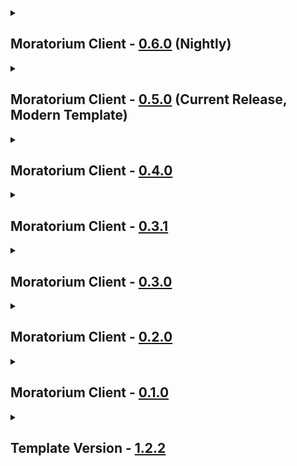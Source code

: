 <details close>
<summary><h2>
  Moratorium Client - <a href="https://thunderstore.io/c/lethal-company/p/Apollou/Moratorium_Client/versions">0.6.0</a> (Nightly)
</h2></summary><br>

- Additions
  - Mods
    - none
  - Resourcepacks / Shaderpacks
    - none
- Updates
  - Modpack
    - none
  - Mods
    - AdditionalNetworking - [2.2.2](https://thunderstore.io/c/lethal-company/p/mattymatty/AdditionalNetworking/v/2.2.2) -> [2.3.1](https://thunderstore.io/c/lethal-company/p/mattymatty/AdditionalNetworking/v/2.3.1)
    - Chameleon - [2.1.2](https://thunderstore.io/c/lethal-company/p/ButteryStancakes/Chameleon/v/2.1.2) -> [2.2.0](https://thunderstore.io/c/lethal-company/p/ButteryStancakes/Chameleon/v/2.2.0)
    - CruiserImproved - [1.5.0](https://thunderstore.io/c/lethal-company/p/DiggC/CruiserImproved/v/1.5.0) -> [1.5.1](https://thunderstore.io/c/lethal-company/p/DiggC/CruiserImproved/v/1.5.1)
    - EnemySoundFixes - [1.8.0](https://thunderstore.io/c/lethal-company/p/ButteryStancakes/EnemySoundFixes/v/1.8.0) -> [1.8.1](https://thunderstore.io/c/lethal-company/p/ButteryStancakes/EnemySoundFixes/v/1.8.1)
    - EntranceTeleportOptimizations - [0.0.3](https://thunderstore.io/c/lethal-company/p/mattymatty/EntranceTeleportOptimizations/v/0.0.3) -> [0.0.5](https://thunderstore.io/c/lethal-company/p/mattymatty/EntranceTeleportOptimizations/v/0.0.5)
    - GoodItemScan - [1.13.0](https://thunderstore.io/c/lethal-company/p/TestAccount666/GoodItemScan/v/1.13.0) -> [1.14.0](https://thunderstore.io/c/lethal-company/p/TestAccount666/GoodItemScan/v/1.14.0)
    - LobbyImprovements - [1.0.9](https://thunderstore.io/c/lethal-company/p/Dev1A3/LobbyImprovements/v/1.0.9) -> [1.1.1](https://thunderstore.io/c/lethal-company/p/Dev1A3/LobbyImprovements/v/1.1.1)
    - LethalPerformance - [1.1.6](https://thunderstore.io/c/lethal-company/p/DiFFoZ/LethalPerformance/v/1.1.6) -> [1.1.7](https://thunderstore.io/c/lethal-company/p/DiFFoZ/LethalPerformance/v/1.1.7)
    - LobbyControl - [2.5.8](https://thunderstore.io/c/lethal-company/p/mattymatty/LobbyControl/v/2.5.8) -> [2.5.9](https://thunderstore.io/c/lethal-company/p/mattymatty/LobbyControl/v/2.5.9)
    - MaskFixes - [1.4.0](https://thunderstore.io/c/lethal-company/p/ButteryStancakes/MaskFixes/v/1.4.0) -> [1.4.1](https://thunderstore.io/c/lethal-company/p/ButteryStancakes/MaskFixes/v/1.4.1)
    - No Console Spam - [1.7.0](https://thunderstore.io/c/lethal-company/p/4902/No_Console_Spam/v/1.7.0) -> [1.8.0](https://thunderstore.io/c/lethal-company/p/4902/No_Console_Spam/v/1.8.0)
    - SpiderPositionFix - [1.5.1](https://thunderstore.io/c/lethal-company/p/Fandovec03/SpiderPositionFix/v/1.5.1) -> [1.5.2](https://thunderstore.io/c/lethal-company/p/Fandovec03/SpiderPositionFix/v/1.5.2)
    - ReXuvination - [1.0.2](https://thunderstore.io/c/lethal-company/p/XuXiaolan/ReXuvination/v/1.0.2) -> [1.1.0](https://thunderstore.io/c/lethal-company/p/XuXiaolan/ReXuvination/v/1.1.0)
  - Configs
    - [Chameleon](https://thunderstore.io/c/lethal-company/p/ButteryStancakes/Chameleon) (Update)
    - [CruiserImproved](https://thunderstore.io/c/lethal-company/p/DiggC/CruiserImproved) (Update)
    - [MaskFixes](https://thunderstore.io/c/lethal-company/p/ButteryStancakes/MaskFixes) (Update)
  - Resourcepacks / Shaderpacks
    - none
- Fixes
  - none
- Reverts / Removals
  - Reverts
    - none
  - Removals
    - [Orbits](https://thunderstore.io/c/lethal-company/p/fiufki/Orbits) (Disabled)
</details>

<details close>
<summary><h2>
  Moratorium Client - <a href="https://thunderstore.io/c/lethal-company/p/Apollou/Moratorium_Client/versions">0.5.0</a> (Current Release, Modern Template)
</h2></summary><br>

- Additions
  - Mods
    - Celestial Tint - [1.5.2](https://thunderstore.io/c/lethal-company/p/sfDesat/Celestial_Tint/v/1.5.2)
  - Resourcepacks / Shaderpacks
    - none
- Updates
  - Modpack
    - none
  - Mods
    - No Console Spam - [1.6.0](https://thunderstore.io/c/lethal-company/p/4902/No_Console_Spam/v/1.6.0) -> [1.7.0](https://thunderstore.io/c/lethal-company/p/4902/No_Console_Spam/v/1.7.0)
    - ReXuvination - [0.3.0](https://thunderstore.io/c/lethal-company/p/XuXiaolan/ReXuvination/v/0.3.0) -> [0.4.0](https://thunderstore.io/c/lethal-company/p/XuXiaolan/ReXuvination/v/0.4.0)
  - Configs
    - [Chameleon](https://thunderstore.io/c/lethal-company/p/ButteryStancakes/Chameleon/) (Planet preview)
    - [GeneralImprovements](https://thunderstore.io/c/lethal-company/p/ShaosilGaming/GeneralImprovements/) (Scroll Delay, Monitors)
    - [MaskFixes](https://thunderstore.io/c/lethal-company/p/ButteryStancakes/MaskFixes/) (Random Suit)
    - [QuotaCount](https://thunderstore.io/c/lethal-company/p/frare/QuotaCount/) (Monitor)
  - Resourcepacks / Shaderpacks
    - none
- Fixes
  - none
- Reverts / Removals
  - Reverts
    - none
  - Removals
    - [SuitFix](https://thunderstore.io/c/lethal-company/p/Ashk3000/SuitFix)
</details>

<details close>
<summary><h2>
  Moratorium Client - <a href="https://thunderstore.io/c/lethal-company/p/Apollou/Moratorium_Client/versions">0.4.0</a>
</h2></summary><br>

 Additions
  - Mods
    - none
  - Resourcepacks / Shaderpacks
    - none
- Updates
  - Modpack
    - none
  - Mods
    - QuotaCount - [1.1.5](https://thunderstore.io/c/lethal-company/p/frare/QuotaCount/v/1.1.5)
  - Configs
    - [QuotaCount](https://thunderstore.io/c/lethal-company/p/frare/QuotaCount)
  - Resourcepacks / Shaderpacks
    - none
- Fixes
  - None
- Reverts / Removals
  - Reverts
    - none
  - Removals
    - none
</details>

<details close>
<summary><h2>
  Moratorium Client - <a href="https://thunderstore.io/c/lethal-company/p/Apollou/Moratorium_Client/versions">0.3.1</a>
</h2></summary><br>

- Additions
  - Mods
    - none
  - Resourcepacks / Shaderpacks
    - none
- Updates
  - Modpack
    - none
  - Mods
    - none
  - Configs
    - none
  - Resourcepacks / Shaderpacks
    - none
- Fixes
  - Changelog Fix
- Reverts / Removals
  - Reverts
    - none
  - Removals
    - none
</details>

<details close>
<summary><h2>
  Moratorium Client - <a href="https://thunderstore.io/c/lethal-company/p/Apollou/Moratorium_Client/versions">0.3.0</a>
</h2></summary><br>

- Additions
  - Mods
    - BarberMaterialTweaks - [1.1.1](https://thunderstore.io/c/lethal-company/p/dopadream/BarberMaterialTweaks/v/1.1.1)
    - BetterEXP - [2.6.2](https://thunderstore.io/c/lethal-company/p/Swaggies/BetterEXP/v/2.6.2)
    - DynamicJesterCrank - [1.0.2](https://thunderstore.io/c/lethal-company/p/Piggy/DynamicJesterCrank/v/1.0.2)
    - EnhancedTweaks - [1.0.4](https://thunderstore.io/c/lethal-company/p/lukeprime/EnhancedTweaks/v/1.0.4)
    - GoodItemScan - [1.13.0](https://thunderstore.io/c/lethal-company/p/TestAccount666/GoodItemScan/v/1.13.0)
    - JesterStompShake - [1.0.11](https://thunderstore.io/c/lethal-company/p/Piggy/JesterStompShake/v/1.0.11)
    - MaskFixes - [1.3.1](https://thunderstore.io/c/lethal-company/p/ButteryStancakes/MaskFixes/v/1.3.1)
    - Piggys Reanimation - [1.0.0](https://thunderstore.io/c/lethal-company/p/Piggy/Piggys_Reanimation/v/1.0.0)
    - RevisitStingers - [1.3.0](https://thunderstore.io/c/lethal-company/p/ButteryStancakes/RevisitStingers/v/1.3.0)
    - TalkingHeads - [1.0.0](https://thunderstore.io/c/lethal-company/p/BomBom/TalkingHeads/v/1.0.0)
  - Resourcepacks / Shaderpacks
    - none
- Updates
  - Modpack
    - none
  - Mods
    - LethalPerformance - [1.1.3](https://thunderstore.io/c/lethal-company/p/DiFFoZ/LethalPerformance/v/1.1.3) -> [1.1.5](https://thunderstore.io/c/lethal-company/p/DiFFoZ/LethalPerformance/v/1.1.5/)
    - MeleeFixes - [1.4.0](https://thunderstore.io/c/lethal-company/p/ButteryStancakes/MeleeFixes/v/1.4.0) -> [1.4.1](https://thunderstore.io/c/lethal-company/p/ButteryStancakes/MeleeFixes/v/1.4.1)
    - ReXuvination - [0.1.1](https://thunderstore.io/c/lethal-company/p/XuXiaolan/ReXuvination/v/0.1.1) -> [0.3.0](https://thunderstore.io/c/lethal-company/p/XuXiaolan/ReXuvination/v/0.3.0)
    - WeedKillerFixes - [1.1.1](https://thunderstore.io/c/lethal-company/p/ButteryStancakes/WeedKillerFixes/v/1.1.1) -> [1.1.2](https://thunderstore.io/c/lethal-company/p/ButteryStancakes/WeedKillerFixes/v/1.1.2)
  - Configs
    - [CruiserImproved](https://thunderstore.io/c/lethal-company/p/DiggC/CruiserImproved) (Seat boost 0.1)
    - [EnhancedTweaks](https://thunderstore.io/c/lethal-company/p/lukeprime/EnhancedTweaks) (FireExits, Quota Time, Seed Number)
    - [Loadstone](https://thunderstore.io/c/lethal-company/p/AdiBTW/Loadstone) (Loadtime)
    - [MaskFixes](https://thunderstore.io/c/lethal-company/p/ButteryStancakes/MaskFixes) (Random, Tragedy)
    - [TalkingHeads](https://thunderstore.io/c/lethal-company/p/BomBom/TalkingHeads) (Size)
  - Resourcepacks / Shaderpacks
    - none
- Fixes
  - none
- Reverts / Removals
  - Reverts
    - none
  - Removals
    - none
</details>

<details close>
<summary><h2>
  Moratorium Client - <a href="https://thunderstore.io/c/lethal-company/p/Apollou/Moratorium_Client/versions">0.2.0</a>
</h2></summary><br>

- Additions
  - Mods
    - ApparatusFix - [0.0.3](https://thunderstore.io/c/lethal-company/p/mrov/ApparatusFix/v/0.0.3)
    - Chameleon - [2.1.2](https://thunderstore.io/c/lethal-company/p/ButteryStancakes/Chameleon/v/2.1.2)
    - CozyImprovements - [1.2.2](https://thunderstore.io/c/lethal-company/p/Spyci/CozyImprovements/v/1.2.2)
    - CruiserImproved - [1.5.0](https://thunderstore.io/c/lethal-company/p/DiggC/CruiserImproved/v/1.5.0)
    - FinallyCorrectKeys - [1.6.0](https://thunderstore.io/c/lethal-company/p/Rminin/FinallyCorrectKeys/v/1.6.0)
    - LCLocalFixes - [0.0.1](https://thunderstore.io/c/lethal-company/p/SimonTendo/LCLocalFixes/v/0.0.1)
    - LethalCompany InputUtils - [0.7.10](https://thunderstore.io/c/lethal-company/p/Rune580/LethalCompany_InputUtils/v/0.7.10)
    - MeleeFixes - [1.4.0](https://thunderstore.io/c/lethal-company/p/ButteryStancakes/MeleeFixes/v/1.4.0)
    - No Console Spam - [1.6.0](https://thunderstore.io/c/lethal-company/p/4902/No_Console_Spam/v/1.6.0) + HookGenPatcher - [0.0.5](https://thunderstore.io/c/lethal-company/p/Evaisa/HookGenPatcher/v/0.0.5)
    - Orbits - [1.0.6](https://thunderstore.io/c/lethal-company/p/fiufki/Orbits/v/1.0.6) + AutoScroll - [0.0.1](https://thunderstore.io/c/lethal-company/p/mrov/AutoScroll/v/0.0.1)
    - RagdollDesyncFix - [0.0.2](https://thunderstore.io/c/lethal-company/p/Zaggy1024/RagdollDesyncFix/v/0.0.2)
    - SpiderPositionFix - [1.5.1](https://thunderstore.io/c/lethal-company/p/Fandovec03/SpiderPositionFix/v/1.5.1)
    - WeedKillerFixes - [1.1.1](https://thunderstore.io/c/lethal-company/p/ButteryStancakes/WeedKillerFixes/v/1.1.1)
    - WhoVoted - [1.0.2](https://thunderstore.io/c/lethal-company/p/DarthLilo/WhoVoted/v/1.0.2)
  - Resourcepacks / Shaderpacks
    - none
- Updates
  - Modpack
    - none
  - Mods
    - ButteryFixes - [1.13.2](https://thunderstore.io/c/lethal-company/p/ButteryStancakes/ButteryFixes/v/1.13.2) -> [1.13.3](https://thunderstore.io/c/lethal-company/p/ButteryStancakes/ButteryFixes/v/1.13.3)
    - EntranceTeleportOptimizations - [0.0.2](https://thunderstore.io/c/lethal-company/p/mattymatty/EntranceTeleportOptimizations/v/0.0.2) -> [0.0.3](https://thunderstore.io/c/lethal-company/p/mattymatty/EntranceTeleportOptimizations/v/0.0.3)
    - LethalPerformance - [1.1.2](https://thunderstore.io/c/lethal-company/p/DiFFoZ/LethalPerformance/v/1.1.2) -> [1.1.3](https://thunderstore.io/c/lethal-company/p/DiFFoZ/LethalPerformance/v/1.1.3)
  - Configs
    - [CozyImprovements](https://thunderstore.io/c/lethal-company/p/Spyci/CozyImprovements)
    - [CruiserImproved](https://thunderstore.io/c/lethal-company/p/DiggC/CruiserImproved)
    - [HookGenPatcher](https://thunderstore.io/c/lethal-company/p/Evaisa/HookGenPatcher)
    - [IntroTweaks](https://thunderstore.io/c/lethal-company/p/Owen3H/IntroTweaks) (Duplicate Align Menu Feature)
    - [ViewExtension](https://thunderstore.io/c/lethal-company/p/sfDesat/ViewExtension) (Controls Menu Slider Overlap)
  - Resourcepacks / Shaderpacks
    - none
- Fixes
  - none
- Reverts / Removals
  - Reverts
    - none
  - Removals
    - none
</details>

<details close>
<summary><h2>
  Moratorium Client - <a href="https://thunderstore.io/c/lethal-company/p/Apollou/Moratorium_Client/versions">0.1.0</a>
</h2></summary><br>

- Additions
  - Mods
    - All 31 Mods
  - Resourcepacks / Shaderpacks
    - none
- Updates
  - Modpack
    - none
  - Mods
    - none
  - Configs
    - [BepInExPack](https://thunderstore.io/c/lethal-company/p/BepInEx/BepInExPack) Config
    - [ButteryFixes](https://thunderstore.io/c/lethal-company/p/ButteryStancakes/ButteryFixes) Config
    - [IntroTweaks](https://thunderstore.io/c/lethal-company/p/Owen3H/IntroTweaks) Config
    - [Loadstone](https://thunderstore.io/c/lethal-company/p/AdiBTW/Loadstone) Config
    - [LobbyControl](https://thunderstore.io/c/lethal-company/p/mattymatty/LobbyControl) Config
    - [Matty Fixes](https://thunderstore.io/c/lethal-company/p/mattymatty/Matty_Fixes) Config
    - [GeneralImprovements](https://thunderstore.io/c/lethal-company/p/ShaosilGaming/GeneralImprovements) Config
    - [PlayerHUDTweaks](https://thunderstore.io/c/lethal-company/p/Swaggies/PlayerHUDTweaks) Config
  - Resourcepacks / Shaderpacks
    - none
- Fixes
  - none
- Reverts / Removals
  - Reverts
    - none
  - Removals
    - none
</details>

<details close>
<summary><h2>
  Template Version - <a href="">1.2.2</a>
</h2></summary><br>

- Additions
  - Mods
    - none - 0.0.0
  - Resourcepacks / Shaderpacks
    - none - 0.0.0
- Updates
  - Modpack
    - none 0.0.0 -> 0.0.0
  - Mods
    - none 0.0.0 -> 0.0.0
  - Configs
    - none (?)
  - Resourcepacks / Shaderpacks
    - none 0.0.0 -> 0.0.0
- Fixes
  - none
- Reverts / Removals
  - Reverts
    - none
  - Removals
    - none
</details>
